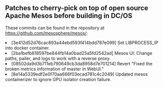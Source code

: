 <h2>Patches to cherry-pick on top of open source Apache Mesos before building in DC/OS</h2>

These commits can be found in the repository at <a href="https://github.com/mesosphere/mesos/">https://github.com/mesosphere/mesos/</a>:

<li>[3e412d52d76cac893a44ebd593f414bdd787e099] Set LIBPROCESS_IP into docker container.
<li>[2ba1befb818597be844fb14a0bad25a5fd2542ad] Mesos UI: Change paths, pailer, and logs to work with a reverse proxy.
<li>[08502da9d3b711eb790649cb3da8958d7e701214] Revert "Fixed the broken metrics information of master in WebUI."
<li>[8e14a5339edf2e0f70aa666f03ecad781c4c2049] Updated mesos containerizer to ignore GPU isolator creation failure.
